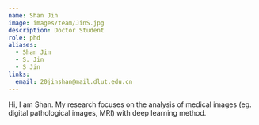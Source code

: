 ```yaml
---
name: Shan Jin
image: images/team/JinS.jpg
description: Doctor Student
role: phd
aliases:
  - Shan Jin
  - S. Jin
  - S Jin
links:
  email: 20jinshan@mail.dlut.edu.cn
---
```


Hi, I am Shan. My research focuses on the analysis of medical images (eg. digital pathological images, MRI) with deep learning method. 

<!-- postdoc -->